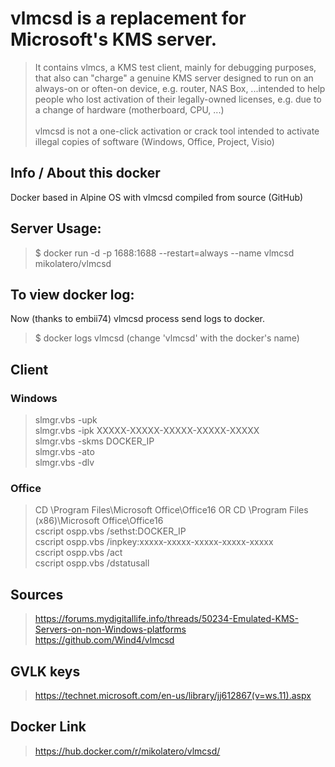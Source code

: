# vlmcsd is a replacement for Microsoft's KMS server.

> It contains vlmcs, a KMS test client, mainly for debugging purposes, that also can "charge" a genuine KMS server
designed to run on an always-on or often-on device, e.g. router, NAS Box, ...intended to help people who lost activation of their legally-owned licenses, e.g. due to a change of hardware (motherboard, CPU, ...)<br /><br />
vlmcsd is not a one-click activation or crack tool intended to activate illegal copies of software (Windows, Office, Project, Visio)

## Info / About this docker
Docker based in Alpine OS with vlmcsd compiled from source (GitHub)

## Server Usage:
> $ docker run -d -p 1688:1688 --restart=always --name vlmcsd mikolatero/vlmcsd

## To view docker log:
Now (thanks to embii74) vlmcsd process send logs to docker.
> $ docker logs vlmcsd (change 'vlmcsd' with the docker's name)

## Client
### Windows
>slmgr.vbs -upk<br />
slmgr.vbs -ipk XXXXX-XXXXX-XXXXX-XXXXX-XXXXX<br />
slmgr.vbs -skms DOCKER_IP<br />
slmgr.vbs -ato<br />
slmgr.vbs -dlv<br />

### Office
> CD \Program Files\Microsoft Office\Office16 OR CD \Program Files (x86)\Microsoft Office\Office16<br />
cscript ospp.vbs /sethst:DOCKER_IP<br />
cscript ospp.vbs /inpkey:xxxxx-xxxxx-xxxxx-xxxxx-xxxxx<br />
cscript ospp.vbs /act<br />
cscript ospp.vbs /dstatusall<br />

## Sources
> https://forums.mydigitallife.info/threads/50234-Emulated-KMS-Servers-on-non-Windows-platforms<br />
https://github.com/Wind4/vlmcsd<br />

## GVLK keys
> https://technet.microsoft.com/en-us/library/jj612867(v=ws.11).aspx

## Docker Link
> https://hub.docker.com/r/mikolatero/vlmcsd/
